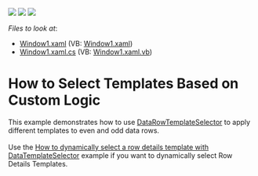 <!-- default badges list -->
![](https://img.shields.io/endpoint?url=https://codecentral.devexpress.com/api/v1/VersionRange/128652881/13.1.4%2B)
[![](https://img.shields.io/badge/Open_in_DevExpress_Support_Center-FF7200?style=flat-square&logo=DevExpress&logoColor=white)](https://supportcenter.devexpress.com/ticket/details/E1667)
[![](https://img.shields.io/badge/📖_How_to_use_DevExpress_Examples-e9f6fc?style=flat-square)](https://docs.devexpress.com/GeneralInformation/403183)
<!-- default badges end -->
<!-- default file list -->
*Files to look at*:

* [Window1.xaml](./CS/DXGrid_TemplateSelector/Window1.xaml) (VB: [Window1.xaml](./VB/DXGrid_TemplateSelector/Window1.xaml))
* [Window1.xaml.cs](./CS/DXGrid_TemplateSelector/Window1.xaml.cs) (VB: [Window1.xaml.vb](./VB/DXGrid_TemplateSelector/Window1.xaml.vb))
<!-- default file list end -->
# How to Select Templates Based on Custom Logic


<p>This example demonstrates how to use <a href="https://documentation.devexpress.com/WPF/DevExpress.Xpf.Grid.TableView.DataRowTemplateSelector.property">DataRowTemplateSelector</a> to apply different templates to even and odd data rows.<br><br>Use the <a href="https://www.devexpress.com/Support/Center/p/E20021">How to dynamically select a row details template with DataTemplateSelector</a> example if you want to dynamically select Row Details Templates.</p>

<br/>


